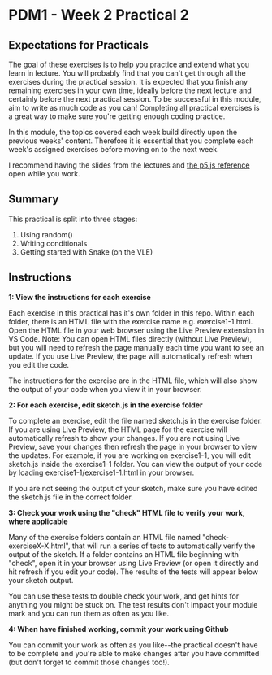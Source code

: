 # PDM1 - Week 2 Practical 2

## Expectations for Practicals
The goal of these exercises is to help you practice and extend what you learn in lecture. You will probably find that you can't get through all the exercises during the practical session. It is expected that you finish any remaining exercises in your own time, ideally before the next lecture and certainly before the next practical session. To be successful in this module, aim to write as much code as you can! Completing all practical exercises is a great way to make sure you're getting enough coding practice.

In this module, the topics covered each week build directly upon the previous weeks' content. Therefore it is essential that you complete each week's assigned exercises before moving on to the next week.

I recommend having the slides from the lectures and [the p5.js reference](https://p5js.org/reference/) open while you work.

## Summary

This practical is split into three stages:
1. Using random()
2. Writing conditionals
3. Getting started with Snake (on the VLE)

## Instructions

**1: View the instructions for each exercise**

Each exercise in this practical has it's own folder in this repo. Within each folder, there is an HTML file with the exercise name e.g. exercise1-1.html. Open the HTML file in your web browser using the Live Preview extension in VS Code. Note: You can open HTML files directly (without Live Preview), but you will need to refresh the page manually each time you want to see an update. If you use Live Preview, the page will automatically refresh when you edit the code.

The instructions for the exercise are  in the HTML file, which will also show the output of your code when you view it in your browser.

**2: For each exercise, edit sketch.js in the exercise folder**

To complete an exercise, edit the file named sketch.js in the exercise folder. If you are using Live Preview, the HTML page for the exercise will automatically refresh to show your changes. If you are not using Live Preview, save your changes then refresh the page in your browser to view the updates. For example, if you are working on exercise1-1, you will edit sketch.js inside the exercise1-1 folder. You can view the output of your code by loading exercise1-1/exercise1-1.html in your browser.

If you are not seeing the output of your sketch, make sure you have edited the sketch.js file in the correct folder.

**3: Check your work using the "check" HTML file to verify your work, where applicable**

Many of the exercise folders contain an HTML file named "check-exerciseX-X.html", that will run a series of tests to automatically verify the output of the sketch. If a folder contains an HTML file beginning with "check", open it in your browser using Live Preview (or open it directly and hit refresh if you edit your code). The results of the tests will appear below your sketch output.

You can use these tests to double check your work, and get hints for anything you might be stuck on. The test results don't impact your module mark and you can run them as often as you like.

**4: When have finished working, commit your work using Github**

You can commit your work as often as you like--the practical doesn't have to be complete and you're able to make changes after you have committed (but don't forget to commit those changes too!).
